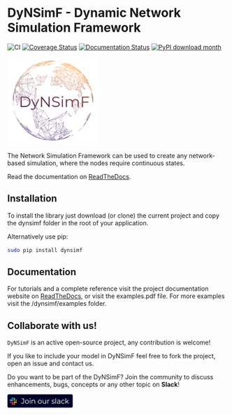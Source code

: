 # DyNSimF - Dynamic Network Simulation Framework

![CI](https://github.com/Tensaiz/DyNSimF/workflows/CI/badge.svg)
[![Coverage Status](https://coveralls.io/repos/github/Tensaiz/DyNSimF/badge.svg?branch=master)](https://coveralls.io/github/Tensaiz/DyNSimF?branch=master)
[![Documentation Status](https://readthedocs.org/projects/dynsimf/badge/?version=latest)](http://dynsimf.readthedocs.io/en/latest/?badge=latest)
[![PyPI download month](https://img.shields.io/pypi/dm/dynsimf.svg?color=blue&style=plastic)](https://pypi.python.org/pypi/dynsimf/)

<img src="https://raw.githubusercontent.com/Tensaiz/DyNSimF/master/docs/mock_logo.png" alt="DyNSimF logo" height="200"/>

The Network Simulation Framework can be used to create any network-based simulation, where the nodes require continuous states.

Read the documentation on [ReadTheDocs](http://dynsimf.readthedocs.io).


## Installation

To install the library just download (or clone) the current project and copy the dynsimf folder in the root of your application.

Alternatively use pip:
```bash
sudo pip install dynsimf
```


## Documentation

For tutorials and a complete reference visit the project documentation website on [ReadTheDocs](http://dynsimf.readthedocs.io), or visit the examples.pdf file.
For more examples visit the /dynsimf/examples folder.




## Collaborate with us!

``DyNSimF`` is an active open-source project, any contribution is welcome!

If you like to include your model in DyNSimF feel free to fork the project, open an issue and contact us.

Do you want to be part of the DyNSimF? Join the community to discuss enhancements, bugs, concepts or any other topic on **Slack**!

[<img align="middle" width="150" src="https://raw.githubusercontent.com/Tensaiz/DyNSimF/master/docs/join_slack.png">](https://join.slack.com/t/dynsimfdynami-mst3236/shared_invite/zt-iznvqu2p-KW6AHxFLhMandFXwc6Tu1g)
